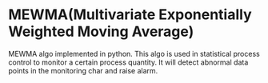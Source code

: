 # MEWMA(Multivariate Exponentially Weighted Moving Average)
MEWMA algo implemented in python. 
This algo is used in statistical process control to monitor a certain process quantity. It will detect abnormal data points in the monitoring char and raise alarm.
